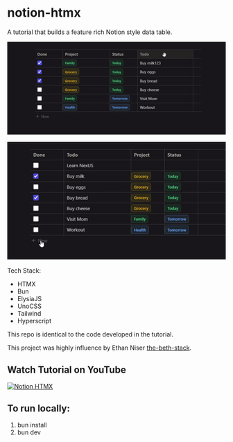 # notion-htmx

A tutorial that builds a feature rich Notion style data table. 

![Data Table!](read_me_files/datatable.gif)

![Drop Down!](read_me_files/world_domination.gif)

Tech Stack:
- HTMX
- Bun
- ElysiaJS
- UnoCSS
- Tailwind
- Hyperscript

This repo is identical to the code developed in the tutorial. 

This project was highly influence by Ethan Niser [the-beth-stack](https://github.com/ethanniser/the-beth-stack).




## Watch Tutorial on YouTube
[![Notion HTMX](https://img.youtube.com/vi/WRqeGVL1GaU/0.jpg)](https://www.youtube.com/watch?v=WRqeGVL1GaU)


## To run locally:
1. bun install
2. bun dev
